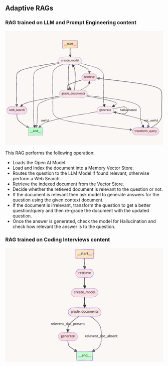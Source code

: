 ## Adaptive RAGs

### RAG trained on LLM and Prompt Engineering content

![Graph](./media/graph.png)

This RAG performs the following operation:

- Loads the Open AI Model.
- Load and Index the document into a Memory Vector Store.
- Routes the question to the LLM Model if found relevant, otherwise perform a Web Search.
- Retrieve the indexed document from the Vector Store.
- Decide whether the retieved document is relevant to the question or not.
- If the document is relevant then ask model to generate answers for the question using the given context document.
- If the document is irrelevant, transform the question to get a better question/query and then re-grade the document with the updated question.
- Once the answer is generated, check the model for Hallucination and check how relevant the answer is to the question.

### RAG trained on Coding Interviews content

![Graph](./media/coding-rag.png)